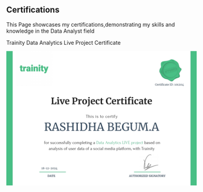 ## Certifications
This Page showcases my certifications,demonstrating my skills and knowledge in the Data Analyst field

Trainity Data Analytics Live Project Certificate 

![certificate Image](https://github.com/RashidhaBegum/Professional-Portfolio/blob/13ec87f881f3b85da2856bd3370946aa84577a7a/Certifications/images/Trainity_Data_Analytics_Live_Project_Certificate.jpg)

